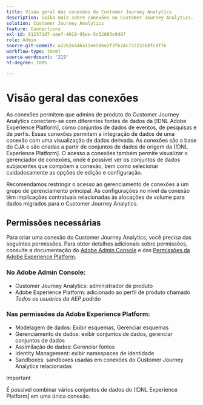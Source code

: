 ```yaml
---
title: Visão geral das conexões do Customer Journey Analytics
description: Saiba mais sobre conexões no Customer Journey Analytics.
solution: Customer Journey Analytics
feature: Connections
exl-id: 012371d7-aaef-4018-95ee-5c52083e9d8f
role: Admin
source-git-commit: a2262e446a15ee58be2f3f674c77223368fc8f76
workflow-type: tm+mt
source-wordcount: '219'
ht-degree: 100%

---
```


# Visão geral das conexões

As conexões permitem que admins de produto do Customer Journey Analytics conectem-se com diferentes fontes de dados da [!DNL Adobe Experience Platform], como conjuntos de dados de eventos, de pesquisas e de perfis. Essas conexões permitem a integração de dados de uma conexão com uma visualização de dados derivada. As conexões são a base do CJA e são criadas a partir de conjuntos de dados de origem da [!DNL Experience Platform]. O acesso a conexões também permite visualizar o gerenciador de conexões, onde é possível ver os conjuntos de dados subjacentes que compõem a conexão, bem como selecionar cuidadosamente as opções de edição e configuração.

Recomendamos restringir o acesso ao gerenciamento de conexões a um grupo de gerenciamento principal. As configurações no nível da conexão têm implicações contratuais relacionadas às alocações de volume para dados migrados para o Customer Journey Analytics.

<!-- Outdated interface 

>[!BEGINSHADEBOX]

See ![VideoCheckedOut](/help/assets/icons/VideoCheckedOut.svg) [Configuring connections](https://video.tv.adobe.com/v/35111/?quality=12&learn=on){target=&#34;_blank&#34;} for a demo video.

>[!ENDSHADEBOX]

-->

## Permissões necessárias

Para criar uma conexão do Customer Journey Analytics, você precisa das seguintes permissões. Para obter detalhes adicionais sobre permissões, consulte a documentação do [Adobe Admin Console](https://helpx.adobe.com/br/enterprise/admin-guide.html/enterprise/using/manage-permissions-and-roles.ug.html) e das [Permissões da Adobe Experience Platform](https://experienceleague.adobe.com/pt-br/docs/experience-platform/access-control/home).

### No Adobe Admin Console:

* Customer Journey Analytics: administrador de produto
* Adobe Experience Platform: adicionado ao perfil de produto chamado *Todos os usuários da AEP padrão*

### Nas permissões da Adobe Experience Platform:

* Modelagem de dados: Exibir esquemas, Gerenciar esquemas
* Gerenciamento de dados: exibir conjuntos de dados, gerenciar conjuntos de dados
* Assimilação de dados: Gerenciar fontes
* Identity Management: exibir namespaces de identidade
* Sandboxes: sandboxes usadas em conexões do Customer Journey Analytics relacionadas

>[!IMPORTANT]
>
>É possível combinar vários conjuntos de dados do [!DNL Experience Platform] em uma única conexão.
